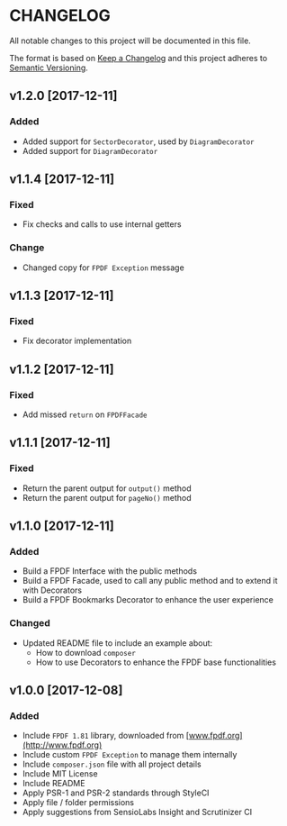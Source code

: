 # CHANGELOG

All notable changes to this project will be documented in this file.

The format is based on [Keep a Changelog](http://keepachangelog.com/en/1.0.0/)
and this project adheres to [Semantic Versioning](http://semver.org/spec/v2.0.0.html).

## v1.2.0 [2017-12-11]

### Added

- Added support for `SectorDecorator`, used by `DiagramDecorator`
- Added support for `DiagramDecorator`

## v1.1.4 [2017-12-11]

### Fixed

- Fix checks and calls to use internal getters

### Change

- Changed copy for `FPDF Exception` message

## v1.1.3 [2017-12-11]

### Fixed

- Fix decorator implementation

## v1.1.2 [2017-12-11]

### Fixed

- Add missed `return` on `FPDFFacade`

## v1.1.1 [2017-12-11]

### Fixed

- Return the parent output for `output()` method
- Return the parent output for `pageNo()` method

## v1.1.0 [2017-12-11]

### Added

- Build a FPDF Interface with the public methods
- Build a FPDF Facade, used to call any public method and to extend it with Decorators
- Build a FPDF Bookmarks Decorator to enhance the user experience

### Changed

- Updated README file to include an example about:
  - How to download `composer`
  - How to use Decorators to enhance the FPDF base functionalities

## v1.0.0 [2017-12-08]

### Added

- Include `FPDF 1.81` library, downloaded from [www.fpdf.org](http://www.fpdf.org)
- Include custom `FPDF Exception` to manage them internally
- Include `composer.json` file with all project details
- Include MIT License
- Include README
- Apply PSR-1 and PSR-2 standards through StyleCI
- Apply file / folder permissions
- Apply suggestions from SensioLabs Insight and Scrutinizer CI
